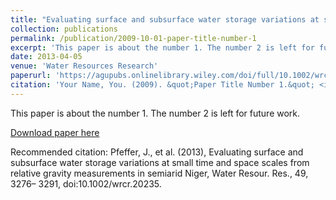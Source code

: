 ```yaml
---
title: "Evaluating surface and subsurface water storage variations at small time and space scales from relative gravity measurements in semi-arid Niger"
collection: publications
permalink: /publication/2009-10-01-paper-title-number-1
excerpt: 'This paper is about the number 1. The number 2 is left for future work.'
date: 2013-04-05
venue: 'Water Resources Research'
paperurl: 'https://agupubs.onlinelibrary.wiley.com/doi/full/10.1002/wrcr.20235'
citation: 'Your Name, You. (2009). &quot;Paper Title Number 1.&quot; <i>Journal 1</i>. 1(1).'
---
```

This paper is about the number 1. The number 2 is left for future work.

[Download paper here](https://agupubs.onlinelibrary.wiley.com/doi/full/10.1002/wrcr.20235)

Recommended citation: Pfeffer, J., et al. (2013), Evaluating surface and subsurface water storage variations at small time and space scales from relative gravity measurements in semiarid Niger, Water Resour. Res., 49, 3276– 3291, doi:10.1002/wrcr.20235.

